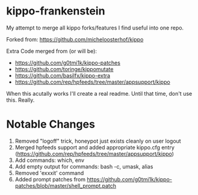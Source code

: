 kippo-frankenstein
==================

My attempt to merge all kippo forks/features I find useful into one repo.

Forked from: https://github.com/micheloosterhof/kippo

Extra Code merged from (or will be):
* https://github.com/g0tmi1k/kippo-patches
* https://github.com/toringe/kippomutate
* https://github.com/basilfx/kippo-extra
* https://github.com/rep/hpfeeds/tree/master/appsupport/kippo


When this acutally works I'll create a real readme. Until that time, don't use this. Really.

# Notable Changes

1. Removed "logoff" trick, honeypot just exists cleanly on user logout
2. Merged hpfeeds support and added appropriate kippo.cfg entry (https://github.com/rep/hpfeeds/tree/master/appsupport/kippo)
3. Add commands: which, env
4. Add empty output for commands: bash -c, umask, alias
5. Removed 'exxxit' command
6. Added prompt patches from https://github.com/g0tmi1k/kippo-patches/blob/master/shell_prompt.patch

